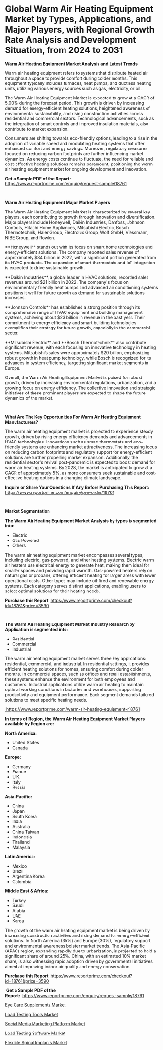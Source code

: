 <p><h1>Global Warm Air Heating Equipment Market by Types, Applications, and Major Players, with Regional Growth Rate Analysis and Development Situation, from 2024 to 2031</h1></p><p><strong>Warm Air Heating Equipment Market Analysis and Latest Trends</strong></p>
<p><p>Warm air heating equipment refers to systems that distribute heated air throughout a space to provide comfort during colder months. This equipment typically includes furnaces, heat pumps, and ductless heating units, utilizing various energy sources such as gas, electricity, or oil. </p><p>The Warm Air Heating Equipment Market is expected to grow at a CAGR of 5.00% during the forecast period. This growth is driven by increasing demand for energy-efficient heating solutions, heightened awareness of environmental sustainability, and rising construction activities across residential and commercial sectors. Technological advancements, such as the integration of smart controls and improved insulation materials, also contribute to market expansion. </p><p>Consumers are shifting towards eco-friendly options, leading to a rise in the adoption of variable speed and modulating heating systems that offer enhanced comfort and energy savings. Moreover, regulatory measures focused on reducing carbon footprints are further influencing market dynamics. As energy costs continue to fluctuate, the need for reliable and cost-effective heating solutions remains paramount, positioning the warm air heating equipment market for ongoing development and innovation.</p></p>
<p><strong>Get a Sample PDF of the Report:&nbsp;</strong> <a href="https://www.reportprime.com/enquiry/request-sample/18761?utm_campaign=1126&utm_medium=2&utm_source=Github&utm_content=ia&utm_term=22112024&utm_id=warm-air-heating-equipment">https://www.reportprime.com/enquiry/request-sample/18761</a></p>
<p>&nbsp;</p>
<p><strong>Warm Air Heating Equipment Major Market Players</strong></p>
<p><p>The Warm Air Heating Equipment Market is characterized by several key players, each contributing to growth through innovation and diversification. Major players include Honeywell, Daikin Industries, Danfoss, Johnson Controls, Hitachi Home Appliances, Mitsubishi Electric, Bosch Thermotechnik, Haier Group, Electrolux Group, Wolf GmbH, Viessmann, NIBE Group, and Rowlen.</p><p>**Honeywell** stands out with its focus on smart home technologies and energy-efficient solutions. The company reported sales revenue of approximately $34 billion in 2022, with a significant portion generated from its HVAC products. The expansion of smart thermostats and IoT integration is expected to drive sustainable growth.</p><p>**Daikin Industries**, a global leader in HVAC solutions, recorded sales revenues around $21 billion in 2022. The company's focus on environmentally friendly heat pumps and advanced air conditioning systems positions it well for future growth as demand for sustainable solutions increases.</p><p>**Johnson Controls** has established a strong position through its comprehensive range of HVAC equipment and building management systems, achieving about $23 billion in revenue in the past year. Their commitment to energy efficiency and smart building technologies exemplifies their strategy for future growth, especially in the commercial sector.</p><p>**Mitsubishi Electric** and **Bosch Thermotechnik** also contribute significant revenue, with each focusing on innovative technology in heating systems. Mitsubishi’s sales were approximately $20 billion, emphasizing robust growth in heat pump technology, while Bosch is recognized for its advances in system efficiency, targeting significant market segments in Europe.</p><p>Overall, the Warm Air Heating Equipment Market is poised for robust growth, driven by increasing environmental regulations, urbanization, and a growing focus on energy efficiency. The collective innovation and strategic initiatives of these prominent players are expected to shape the future dynamics of the market.</p></p>
<p>&nbsp;</p>
<p><strong>What Are The Key Opportunities For Warm Air Heating Equipment Manufacturers?</strong></p>
<p><p>The warm air heating equipment market is projected to experience steady growth, driven by rising energy efficiency demands and advancements in HVAC technologies. Innovations such as smart thermostats and eco-friendly systems are enhancing market attractiveness. The increasing focus on reducing carbon footprints and regulatory support for energy-efficient solutions are further propelling market expansion. Additionally, the residential sector's revival post-pandemic is expected to boost demand for warm air heating systems. By 2028, the market is anticipated to grow at a CAGR of approximately 5%, as more consumers seek sustainable and cost-effective heating options in a changing climate landscape.</p></p>
<p><strong>Inquire or Share Your Questions If Any Before Purchasing This Report:</strong> <a href="https://www.reportprime.com/enquiry/pre-order/18761?utm_campaign=1126&utm_medium=2&utm_source=Github&utm_content=ia&utm_term=22112024&utm_id=warm-air-heating-equipment">https://www.reportprime.com/enquiry/pre-order/18761</a></p>
<p>&nbsp;</p>
<p><strong>Market Segmentation</strong></p>
<p><strong>The Warm Air Heating Equipment Market Analysis by types is segmented into:</strong></p>
<p><ul><li>Electric</li><li>Gas Powered</li><li>Others</li></ul></p>
<p><p>The warm air heating equipment market encompasses several types, including electric, gas-powered, and other heating systems. Electric warm air heaters use electrical energy to generate heat, making them ideal for smaller spaces and providing rapid warmth. Gas-powered heaters rely on natural gas or propane, offering efficient heating for larger areas with lower operational costs. Other types may include oil-fired and renewable energy systems. Each category serves distinct applications, enabling users to select optimal solutions for their heating needs.</p></p>
<p><strong>Purchase this Report:&nbsp;</strong><a href="https://www.reportprime.com/checkout?id=18761&price=3590&utm_campaign=1126&utm_medium=2&utm_source=Github&utm_content=ia&utm_term=22112024&utm_id=warm-air-heating-equipment">https://www.reportprime.com/checkout?id=18761&price=3590</a></p>
<p>&nbsp;</p>
<p><strong>The Warm Air Heating Equipment Market Industry Research by Application is segmented into:</strong></p>
<p><ul><li>Residential</li><li>Commercial</li><li>Industrial</li></ul></p>
<p><p>The warm air heating equipment market serves three key applications: residential, commercial, and industrial. In residential settings, it provides efficient heating solutions for homes, ensuring comfort during colder months. In commercial spaces, such as offices and retail establishments, these systems enhance the environment for both employees and customers. Industrial applications utilize warm air heating to maintain optimal working conditions in factories and warehouses, supporting productivity and equipment performance. Each segment demands tailored solutions to meet specific heating needs.</p></p>
<p><a href="https://www.reportprime.com/warm-air-heating-equipment-r18761?utm_campaign=1126&utm_medium=2&utm_source=Github&utm_content=ia&utm_term=22112024&utm_id=warm-air-heating-equipment">&nbsp;https://www.reportprime.com/warm-air-heating-equipment-r18761</a></p>
<p><strong>In terms of Region, the Warm Air Heating Equipment Market Players available by Region are:</strong></p>
<p>
    <p> <strong> North America: </strong>
        <ul>
            <li>United States</li>
            <li>Canada</li>
        </ul>
        </p> 
    <p> <strong> Europe: </strong>
        <ul>
            <li>Germany</li>
            <li>France</li>
            <li>U.K.</li>
            <li>Italy</li>
            <li>Russia</li>
        </ul>
        </p> 
    <p> <strong> Asia-Pacific: </strong>
        <ul>
            <li>China</li>
            <li>Japan</li>
            <li>South Korea</li>
            <li>India</li>
            <li>Australia</li>
            <li>China Taiwan</li>
            <li>Indonesia</li>
            <li>Thailand</li>
            <li>Malaysia</li>
        </ul>
        </p> 
    <p> <strong> Latin America: </strong>
        <ul>
            <li>Mexico</li>
            <li>Brazil</li>
            <li>Argentina Korea</li>
            <li>Colombia</li>
        </ul>
        </p> 
    <p> <strong> Middle East & Africa: </strong>
        <ul>
            <li>Turkey</li>
            <li>Saudi</li>
            <li>Arabia</li>
            <li>UAE</li>
            <li>Korea</li>
        </ul>
    </p>
    </p>
<p><p>The growth of the warm air heating equipment market is being driven by increasing construction activities and rising demand for energy-efficient solutions. In North America (35%) and Europe (30%), regulatory support and environmental awareness bolster market trends. The Asia-Pacific (APAC) region, expanding rapidly due to urbanization, is projected to hold a significant share of around 25%. China, with an estimated 10% market share, is also witnessing rapid adoption driven by governmental initiatives aimed at improving indoor air quality and energy conservation.</p></p>
<p><strong>Purchase this Report: </strong><a href="https://www.reportprime.com/checkout?id=18761&price=3590&utm_campaign=1126&utm_medium=2&utm_source=Github&utm_content=ia&utm_term=22112024&utm_id=warm-air-heating-equipment">https://www.reportprime.com/checkout?id=18761&price=3590</a></p>
<p>&nbsp;<strong>Get a Sample PDF of the Report:&nbsp;&nbsp;</strong><a href="https://www.reportprime.com/enquiry/request-sample/18761?utm_campaign=1126&utm_medium=2&utm_source=Github&utm_content=ia&utm_term=22112024&utm_id=warm-air-heating-equipment">https://www.reportprime.com/enquiry/request-sample/18761</a></p>
<p><strong></strong></p>
<p><p><a href="https://issuu.com/reportprime-2/docs/eye-care-supplements-market-size-20_efedd59fd5a2d4?utm_campaign=1126&utm_medium=2&utm_source=Github&utm_content=ia&utm_term=22112024&utm_id=warm-air-heating-equipment">Eye Care Supplements Market</a></p><p><a href="https://www.linkedin.com/pulse/future-revenue-demand-forecast-load-testing-tools-industry-mqdfe?utm_campaign=1126&utm_medium=2&utm_source=Github&utm_content=ia&utm_term=22112024&utm_id=warm-air-heating-equipment">Load Testing Tools Market</a></p><p><a href="https://www.linkedin.com/pulse/projected-social-media-marketing-platform-market-growth-gnuue?utm_campaign=1126&utm_medium=2&utm_source=Github&utm_content=ia&utm_term=22112024&utm_id=warm-air-heating-equipment">Social Media Marketing Platform Market</a></p><p><a href="https://www.linkedin.com/pulse/load-testing-software-market-analysis-witch-focus-key-drivers-vcmxe?utm_campaign=1126&utm_medium=2&utm_source=Github&utm_content=ia&utm_term=22112024&utm_id=warm-air-heating-equipment">Load Testing Software Market</a></p><p><a href="https://issuu.com/reportprime-2/docs/flexible-spinal-implants-market-siz_546373acdfc12a?utm_campaign=1126&utm_medium=2&utm_source=Github&utm_content=ia&utm_term=22112024&utm_id=warm-air-heating-equipment">Flexible Spinal Implants Market</a></p></p>
